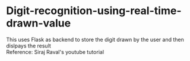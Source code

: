 # Digit-recognition-using-real-time-drawn-value
This uses Flask as backend to store the digit drawn by the user and then dislpays the result
<br>
Reference:
Siraj Raval's youtube tutorial
